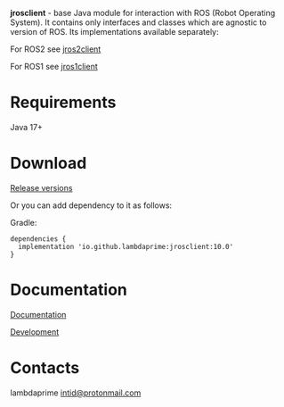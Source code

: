 **jrosclient** - base Java module for interaction with ROS (Robot Operating System). It contains only interfaces and classes which are agnostic to version of ROS. Its implementations available separately:

For ROS2 see [jros2client](https://github.com/lambdaprime/jros2client)

For ROS1 see [jros1client](https://github.com/lambdaprime/jros1client)

# Requirements

Java 17+

# Download

[Release versions](jrosclient/release/CHANGELOG.md)

Or you can add dependency to it as follows:

Gradle:

```
dependencies {
  implementation 'io.github.lambdaprime:jrosclient:10.0'
}
```

# Documentation

[Documentation](http://portal2.atwebpages.com/jrosclient)

[Development](DEVELOPMENT.md)

# Contacts

lambdaprime <intid@protonmail.com>
